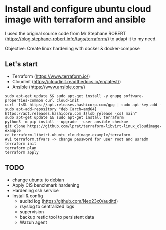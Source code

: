 # Install and configure ubuntu cloud image with terraform and ansible
I used the original source code from Mr Stephane ROBERT (https://blog.stephane-robert.info/tags/terraform/) to adapt it to my need.

Objective: Create linux hardening with docker & docker-compose
## Let's start
 - Terraform (https://www.terraform.io/)
 - Cloudinit (https://cloudinit.readthedocs.io/en/latest/)
 - Ansible (https://www.ansible.com/)

```
sudo apt-get update && sudo apt-get install -y gnupg software-properties-common curl cloud-init
curl -fsSL https://apt.releases.hashicorp.com/gpg | sudo apt-key add -
sudo apt-add-repository "deb [arch=amd64] https://apt.releases.hashicorp.com $(lsb_release -cs) main"
sudo apt-get update && sudo apt-get install terraform
python3 -m pip install --upgrade --user ansible checkov
git clone https://github.com/lprat/terraform-libvirt-linux_cloudimage-example
cd terraform-libvirt-ubuntu_cloudimage-example/terraform
#vi terraform.tfvars -> change password for user root and usradm
terraform init
terraform plan
terraform apply
```

## TODO
  - change ubuntu to debian
  - Apply CIS benchmark hardening
  - Hardening ssh service
  - Install & config
     - auditd log (https://github.com/Neo23x0/auditd)
     - rsyslog to centralized logs
     - supervision
     - backup restic tool to persistent data
     - Wazuh agent

